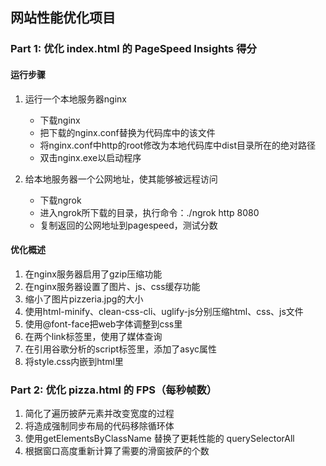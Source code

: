 ## 网站性能优化项目

### Part 1: 优化 index.html 的 PageSpeed Insights 得分

#### 运行步骤

1. 运行一个本地服务器nginx
   * 下载nginx
   * 把下载的nginx.conf替换为代码库中的该文件
   * 将nginx.conf中http的root修改为本地代码库中dist目录所在的绝对路径
   * 双击nginx.exe以启动程序


2. 给本地服务器一个公网地址，使其能够被远程访问
   * 下载ngrok
   * 进入ngrok所下载的目录，执行命令：./ngrok http 8080
   * 复制返回的公网地址到pagespeed，测试分数

#### 优化概述
1. 在nginx服务器启用了gzip压缩功能
2. 在nginx服务器设置了图片、js、css缓存功能
3. 缩小了图片pizzeria.jpg的大小
4. 使用html-minify、clean-css-cli、uglify-js分别压缩html、css、js文件
5. 使用@font-face把web字体调整到css里
6. 在两个link标签里，使用了媒体查询
7. 在引用谷歌分析的script标签里，添加了asyc属性
8. 将style.css内嵌到html里


### Part 2: 优化 pizza.html 的 FPS（每秒帧数）

1. 简化了遍历披萨元素并改变宽度的过程
2. 将造成强制同步布局的代码移除循环体
3. 使用getElementsByClassName 替换了更耗性能的 querySelectorAll
4. 根据窗口高度重新计算了需要的滑窗披萨的个数